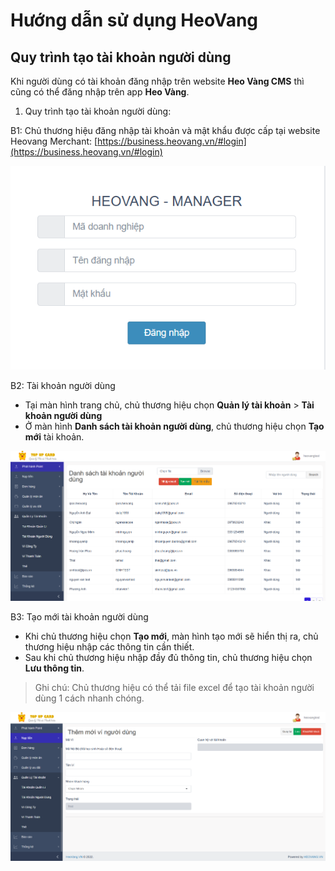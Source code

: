 # Hướng dẫn sử dụng HeoVang
## Quy trình tạo tài khoản người dùng


Khi người dùng có tài khoản đăng nhập trên website **Heo Vàng CMS**	thì cũng có thể đăng nhập trên app **Heo Vàng**.


1. Quy trình tạo tài khoản người dùng:

B1: Chủ thương hiệu đăng nhập tài khoản và mật khẩu được cấp tại website Heovang Merchant: [https://business.heovang.vn/#login](https://business.heovang.vn/#login)

 ![Màn hình Đăng nhập](/images/admin/login.png)

B2: Tài khoản người dùng
- Tại màn hình trang chủ, chủ thương hiệu chọn **Quản lý tài khoản** > **Tài khoản người dùng**
- Ở màn hình **Danh sách tài khoản người dùng**, chủ thương hiệu chọn **Tạo mới** tài khoản.

![Màn hình Danh sách tài khoản người dùng](/images/admin/dstknd.png)

B3: Tạo mới tài khoản người dùng
- Khi chủ thương hiệu chọn **Tạo mới**, màn hình tạo mới sẽ hiển thị ra, chủ thương hiệu nhập các thông tin cần thiết.
- Sau khi chủ thương hiệu nhập đầy đủ thông tin, chủ thương hiệu chọn **Lưu thông tin**.
> Ghi chú: Chủ thương hiệu có thể tải file excel để tạo tài khoản người dùng 1 cách nhanh chóng.


![Màn hình tạo mới tài khoản quản lý](/images/admin/tmtknd.png)
